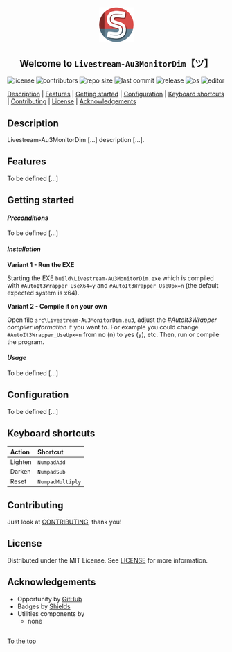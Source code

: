 #####

<p align="center">
    <img src="images/icon.png" width="80" />
    <h2 align="center">Welcome to <code>Livestream-Au3MonitorDim</code>【ツ】</h2>
</p>

![license](https://img.shields.io/badge/license-MIT-ff69b4.svg?style=flat-square&logo=spdx)
![contributors](https://img.shields.io/github/contributors/Sven-Seyfert/Livestream-Au3MonitorDim.svg?style=flat-square&logo=github)
![repo size](https://img.shields.io/github/repo-size/Sven-Seyfert/Livestream-Au3MonitorDim.svg?style=flat-square&logo=github)
![last commit](https://img.shields.io/github/last-commit/Sven-Seyfert/Livestream-Au3MonitorDim.svg?style=flat-square&logo=github)
![release](https://img.shields.io/github/release/Sven-Seyfert/Livestream-Au3MonitorDim.svg?style=flat-square&logo=github)
![os](https://img.shields.io/badge/os-windows-yellow.svg?style=flat-square&logo=windows)
![editor](https://img.shields.io/badge/editor-VSCode-blueviolet.svg?style=flat-square&logo=visual-studio-code)

[Description](#description) | [Features](#features) | [Getting started](#getting-started) | [Configuration](#configuration) | [Keyboard shortcuts](#keyboard-shortcuts) | [Contributing](#contributing) | [License](#license) | [Acknowledgements](#acknowledgements)

## Description

Livestream-Au3MonitorDim [...] description [...].

## Features

To be defined [...]

## Getting started

#### *Preconditions*

To be defined [...]

#### *Installation*

**Variant 1 - Run the EXE**

Starting the EXE `build\Livestream-Au3MonitorDim.exe` which is compiled with `#AutoIt3Wrapper_UseX64=y` and `#AutoIt3Wrapper_UseUpx=n` (the default expected system is x64).

**Variant 2 - Compile it on your own**

Open file `src\Livestream-Au3MonitorDim.au3`, adjust the *#AutoIt3Wrapper compiler information* if you want to. For example you could change `#AutoIt3Wrapper_UseUpx=n` from no (n) to yes (y), etc.
Then, run or compile the program.

#### *Usage*

To be defined [...]

## Configuration

To be defined [...]

## Keyboard shortcuts

| Action  | Shortcut         |
| :---    | :---             |
| Lighten | `NumpadAdd`      |
| Darken  | `NumpadSub`      |
| Reset   | `NumpadMultiply` |

## Contributing

Just look at [CONTRIBUTING](https://github.com/Sven-Seyfert/Livestream-Au3MonitorDim/blob/main/docs/CONTRIBUTING.md), thank you!

## License

Distributed under the MIT License. See [LICENSE](https://github.com/Sven-Seyfert/Livestream-Au3MonitorDim/blob/main/LICENSE.md) for more information.

## Acknowledgements

- Opportunity by [GitHub](https://github.com)
- Badges by [Shields](https://shields.io)
- Utilities components by
  - none

##

[To the top](#)
